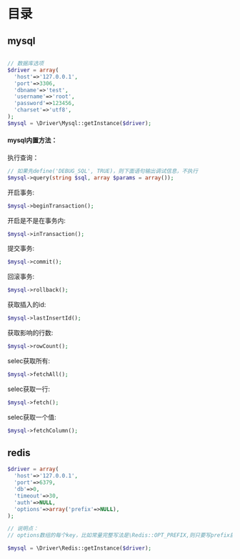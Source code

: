 # 目录

## mysql
```php

// 数据库选项
$driver = array(
  'host'=>'127.0.0.1',
  'port'=>3306,
  'dbname'=>'test',
  'username'=>'root',
  'password'=>123456,
  'charset'=>'utf8',
);
$mysql = \Driver\Mysql::getInstance($driver);

```

#### mysql内置方法：
执行查询：
```php
// 如果先define('DEBUG_SQL', TRUE)，则下面语句输出调试信息，不执行
$mysql->query(string $sql, array $params = array());
```
开启事务:
```php
$mysql->beginTransaction();
```
开启是不是在事务内:
```php
$mysql->inTransaction();
```
提交事务:
```php
$mysql->commit();
```
回滚事务:
```php
$mysql->rollback();
```
获取插入的id:
```php
$mysql->lastInsertId();
```
获取影响的行数:
```php
$mysql->rowCount();
```
selec获取所有:
```php
$mysql->fetchAll();
```
selec获取一行:
```php
$mysql->fetch();
```
selec获取一个值:
```php
$mysql->fetchColumn();
```


## redis
```php
$driver = array(
  'host'=>'127.0.0.1',
  'port'=>6379,
  'db'=>0,
  'timeout'=>30,
  'auth'=>NULL,
  'options'=>array('prefix'=>NULL),
);

// 说明点：
// options数组的每个key，比如常量完整写法是\Redis::OPT_PREFIX,则只要写prefix就行，其他配置以此类推

$mysql = \Driver\Redis::getInstance($driver);
```

